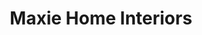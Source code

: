 ---
title: "Maxie Home Interiors"
url: /bossier-city/maxie-home-interiors/
shop: interior decoration
---